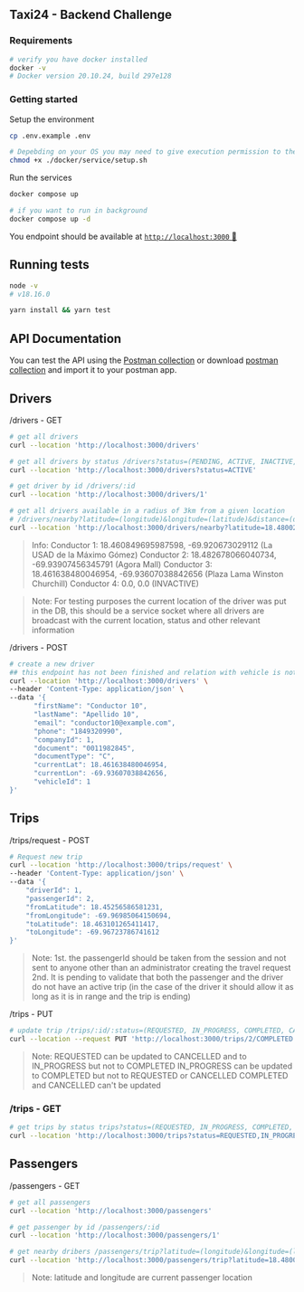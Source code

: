 ## Taxi24 - Backend Challenge

### Requirements
```sh
# verify you have docker installed
docker -v
# Docker version 20.10.24, build 297e128
```

### Getting started
Setup the environment
```sh
cp .env.example .env

# Depebding on your OS you may need to give execution permission to the setup script
chmod +x ./docker/service/setup.sh
```

Run the services
```sh
docker compose up

# if you want to run in background
docker compose up -d
```
You endpoint should be available at [`http://localhost:3000` 🚀](http://localhost:3000)

## Running tests
```sh
node -v
# v18.16.0

yarn install && yarn test
```

## API Documentation
You can test the API using the [Postman collection](https://www.postman.com/qrioso/workspace/taxi24-qik-challenge/collection/1157554-86c84e4a-b64e-4fbc-b218-cd2e2ebd88bf) or download [postman collection](docs/taxi24_postman_collection.json) and import it to your postman app.


## Drivers
/drivers - GET
```sh
# get all drivers 
curl --location 'http://localhost:3000/drivers'

# get all drivers by status /drivers?status=(PENDING, ACTIVE, INACTIVE, ONLINE, BUSY)
curl --location 'http://localhost:3000/drivers?status=ACTIVE'

# get driver by id /drivers/:id
curl --location 'http://localhost:3000/drivers/1'

# get all drivers available in a radius of 3km from a given location
# /drivers/nearby?latitude=(longitude)&longitude=(latitude)&distance=(distance in km)
curl --location 'http://localhost:3000/drivers/nearby?latitude=18.480023716974017&longitude=-69.89138258140852&distance=3'
```
> Info: 
> Conductor 1: 18.460849695987598, -69.920673029112 (La USAD de la Máximo Gómez)
> Conductor 2: 18.482678066040734, -69.93907456345791 (Agora Mall)
> Conductor 3: 18.461638480046954, -69.93607038842656 (Plaza Lama Winston Churchill)
> Conductor 4: 0.0, 0.0 (INVACTIVE)

> Note: 
> For testing purposes the current location of the driver was put in the DB, this should be a service socket where all drivers are broadcast with the current location, status and other relevant information

/drivers - POST
```sh
# create a new driver 
## this endpoint has not been finished and relation with vehicle is not being created yet - WIP
curl --location 'http://localhost:3000/drivers' \
--header 'Content-Type: application/json' \
--data '{
      "firstName": "Conductor 10",
      "lastName": "Apellido 10",
      "email": "conductor10@example.com",
      "phone": "1849320990",
      "companyId": 1,
      "document": "0011982845",
      "documentType": "C",
      "currentLat": 18.461638480046954, 
      "currentLon": -69.93607038842656,
      "vehicleId": 1
}'
```

## Trips

/trips/request - POST
```sh
# Request new trip
curl --location 'http://localhost:3000/trips/request' \
--header 'Content-Type: application/json' \
--data '{
    "driverId": 1,
    "passengerId": 2,
    "fromLatitude": 18.45256586581231,
    "fromLongitude": -69.96985064150694,
    "toLatitude": 18.463101265411417,
    "toLongitude": -69.96723786741612
}'
```
> Note:
> 1st. the passengerId should be taken from the session and not sent to anyone other than an administrator creating the travel request
> 2nd. It is pending to validate that both the passenger and the driver do not have an active trip (in the case of the driver it should allow it as long as it is in range and the trip is ending)

/trips - PUT
```sh 
# update trip /trips/:id/:status=(REQUESTED, IN_PROGRESS, COMPLETED, CANCELLED)
curl --location --request PUT 'http://localhost:3000/trips/2/COMPLETED'
```
> Note: 
> REQUESTED can be updated to CANCELLED and to IN_PROGRESS but not to COMPLETED
> IN_PROGRESS can be updated to COMPLETED but not to REQUESTED or CANCELLED
> COMPLETED and CANCELLED can't be updated

### /trips - GET
```sh 
# get trips by status trips?status=(REQUESTED, IN_PROGRESS, COMPLETED, CANCELLED)
curl --location 'http://localhost:3000/trips?status=REQUESTED,IN_PROGRESS'
```

## Passengers

/passengers - GET
```sh
# get all passengers 
curl --location 'http://localhost:3000/passengers'

# get passenger by id /passengers/:id
curl --location 'http://localhost:3000/passengers/1'

# get nearby dribers /passengers/trip?latitude=(longitude)&longitude=(latitude)&distance=(distance in km)
curl --location 'http://localhost:3000/passengers/trip?latitude=18.480023716974017&longitude=-69.89138258140852&distance=3'
```
> Note:
> latitude and longitude are current passenger location
